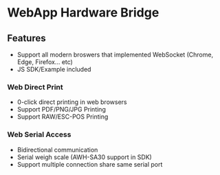 # WebApp Hardware Bridge

## Features

- Support all modern broswers that implemented WebSocket (Chrome, Edge, Firefox... etc)
- JS SDK/Example included

### Web Direct Print
- 0-click direct printing in web browsers
- Support PDF/PNG/JPG Printing
- Support RAW/ESC-POS Printing

### Web Serial Access
- Bidirectional communication
- Serial weigh scale (AWH-SA30 support in SDK)
- Support multiple connection share same serial port
